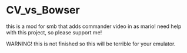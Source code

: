 # CV_vs_Bowser
this is a mod for smb that adds commander video in as mario! need help with this project, so please support me!

WARNING! this is not finished so this will be terrible for your emulator.
